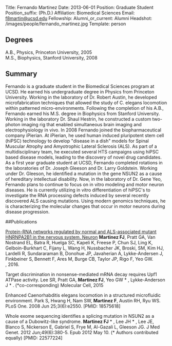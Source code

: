 Title: Fernando Martinez
Date: 2013-06-01
Position: Graduate Student
Position_suffix: (Ph.D.)
Affiliation: Biomedical Sciences
Email: f8martin@ucsd.edu
Fellowship: 
Alumni_or_current: Alumni
Headshot: /images/people/fernando_martinez.jpg
Template: person
<!-- Status: draft -->

## Degrees

A.B., Physics, Princeton University, 2005<br>
M.S., Biophysics, Stanford University, 2008<br>

## Summary

Fernando is a graduate student in the Biomedical Sciences program at UCSD. He earned his undergraduate degree in Physics from Princeton University. Working in the laboratory of Dr. Robert Austin, he developed microfabrication techniques that allowed the study of C. elegans locomotion within patterned micro-environments. Following the completion of his A.B., Fernando earned his M.S. degree in Biophysics from Stanford University. Working in the laboratory Dr. Shaul Hestrin, he constructed a custom two-photon imaging rig that enabled simultaneous brain imaging and electrophysiology in vivo. In 2008 Fernando joined the biopharmaceutical company iPierian. At iPierian, he used human induced pluripotent stem cell (hiPSC) technology to develop "disease in a dish" models for Spinal Muscular Atrophy and Amyotrophic Lateral Sclerosis (ALS). As part of a multidisciplinary team, he executed several HTS campaigns using hiPSC based disease models, leading to the discovery of novel drug candidates. As a first year graduate student at UCSD, Fernando completed rotations in the laboratories of Dr. Joseph Gleeson and Dr. Larry Goldstein. Working under Dr. Gleeson, he identified a mutation in the gene NSUN2 as a cause of hereditary intellectual disability. Now, in the laboratory of Dr. Gene Yeo, Fernando plans to continue to focus on in vitro modeling and motor neuron diseases. He is currently utilizing in vitro differentiation of hiPSC's to investigate the RNA processing defects induced by several recently discovered ALS causing mutations. Using modern genomics techniques, he is characterizing the molecular changes that occur in motor neurons during disease progression.

##Publications

[Protein-RNA networks regulated by normal and ALS-associated mutant HNRNPA2B1 in the nervous system. Neuron](/papers/2016/Martinez_neuron_2016.pdf) **Martinez FJ**, Pratt GA, Van Nostrand EL, Batra R, Huelga SC, Kapeli K, Freese P, Chun SJ, Ling K, Gelboin-Burkhart C, Fijany L, Wang H, Nussbacher JK, Broski, SM, Kim HJ, Lardelli R, Sundararaman B, Donohue JP, Javaherian A, Lykke-Andersen J, Finkbeiner S, Bennett F, Ares M, Burge CB, Taylor JP, Rigo F, Yeo GW.   
, 2016. 

Target discrimination in nonsense-mediated mRNA decay requires Upf1 ATPase activity. Lee SR, Pratt GA, **Martinez FJ**, Yeo GW * , Lykke-Anderson J * . (*co-corresponding)  Molecular Cell, 2015 

Enhanced Caenorhabditis elegans locomotion in a structured microfluidic environment. Park S, Hwang H, Nam SW, **Martinez F**, Austin RH, Ryu WS. PLoS One. 2008 Jun 25;3(6):e2550. [PMID: 18575618]

Whole exome sequencing identifies a splicing mutation in NSUN2 as a cause of a Dubowitz-like syndrome. **Martinez FJ** * , Lee JH * , Lee JE, Blanco S, Nickerson E, Gabriel S, Frye M, Al-Gazali L, Gleeson JG. J Med Genet. 2012 Jun;49(6):380-5. Epub 2012 May 10. (* Authors contributed equally) [PMID: 22577224]